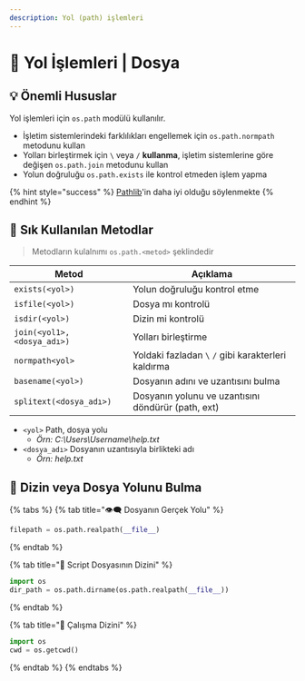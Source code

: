 ```yaml
---
description: Yol (path) işlemleri
---
```

# 🚩 Yol İşlemleri | Dosya

## 💡 Önemli Hususlar

Yol işlemleri için `os.path` modülü kullanılır.

* İşletim sistemlerindeki farklılıkları engellemek için `os.path.normpath` metodunu kullan
* Yolları birleştirmek için `\` veya `/` **kullanma**, işletim sistemlerine göre değişen `os.path.join` metodunu kullan
* Yolun doğruluğu `os.path.exists` ile kontrol etmeden işlem yapma

{% hint style="success" %}
[Pathlib](https://treyhunner.com/2018/12/why-you-should-be-using-pathlib/)'in daha iyi olduğu söylenmekte
{% endhint %}

## 🌟 Sık Kullanılan Metodlar

> Metodların kulalnımı `os.path.<metod>` şeklindedir

| Metod                       | Açıklama                                            |
| --------------------------- | --------------------------------------------------- |
| `exists(<yol>)`             | Yolun doğruluğu kontrol etme                        |
| `isfile(<yol>)`             | Dosya mı kontrolü                                   |
| `isdir(<yol>)`              | Dizin mi kontrolü                                   |
| `join(<yol1>, <dosya_adı>)` | Yolları birleştirme                                 |
| `normpath<yol>`             | Yoldaki fazladan `\` `/` gibi karakterleri kaldırma |
| `basename(<yol>)`           | Dosyanın adını ve uzantısını bulma                  |
| `splitext(<dosya_adı>)`     | Dosyanın yolunu ve uzantısını döndürür (path, ext)  |

* `<yol>` Path, dosya yolu
  * _Örn: C:\Users\Username\help.txt_
* `<dosya_adı>` Dosyanın uzantısıyla birlikteki adı
  * _Örn: help.txt_

## ‍👀 Dizin veya Dosya Yolunu Bulma

{% tabs %}
{% tab title="👁‍🗨 Dosyanın Gerçek Yolu" %}
```python
filepath = os.path.realpath(__file__)
```
{% endtab %}

{% tab title="📜 Script Dosyasının Dizini" %}
```python
import os
dir_path = os.path.dirname(os.path.realpath(__file__))
```
{% endtab %}

{% tab title="📂 Çalışma Dizini" %}
```python
import os
cwd = os.getcwd()
```
{% endtab %}
{% endtabs %}
